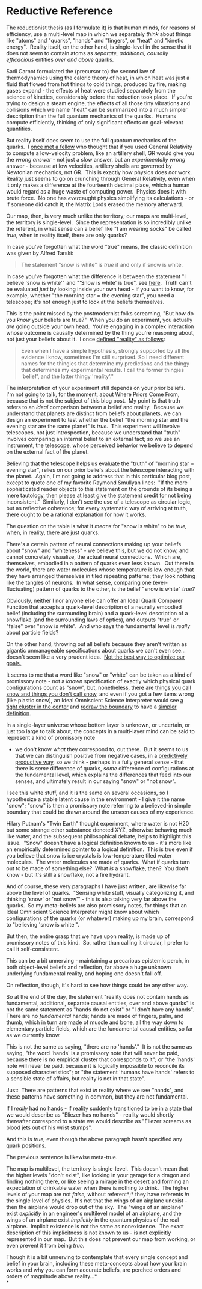 
# Reductive Reference

The reductionist thesis (as I formulate it) is that human minds,
for reasons of efficiency, use a multi-level map in which we
separately *think* about things like "atoms" and "quarks", "hands"
and "fingers", or "heat" and "kinetic energy".  Reality itself, on
the other hand, is single-level in the sense that it does not seem
to contain atoms as *separate, additional, causally efficacious*
entities *over and above* quarks.

Sadi Carnot formulated the (precursor to) the second law of
thermodynamics using the caloric theory of heat, in which heat was
just a fluid that flowed from hot things to cold things, produced
by fire, making gases expand - the effects of heat were studied
separately from the science of kinetics, considerably before the
reduction took place.  If you're trying to design a steam engine,
the effects of all those tiny vibrations and collisions which we
name "heat" can be summarized into a much simpler description than
the full quantum mechanics of the quarks.  Humans compute
efficiently, thinking of only significant effects on goal-relevant
quantities.

But reality itself does seem to use the full quantum mechanics of
the quarks.  I [once met a fellow](/lw/on/reductionism/) who
thought that if you used General Relativity to compute a
low-velocity problem, like an artillery shell, GR would give you
the *wrong answer* - not just a slow answer, but an
*experimentally wrong* answer - because at low velocities,
artillery shells are governed by Newtonian mechanics, not GR.  This
is exactly how physics does *not* work.  Reality just seems to go
on crunching through General Relativity, even when it only makes a
difference at the fourteenth decimal place, which a human would
regard as a huge waste of computing power.  Physics does it with
brute force.  No one has *ever*caught physics simplifying its
calculations - or if someone did catch it, the Matrix Lords erased
the memory afterward.

Our map, then, is very much unlike the territory; our maps are
multi-level, the territory is single-level.  Since the
representation is so incredibly unlike the referent, in what sense
can a belief like "I am wearing socks" be called *true,* when in
reality itself, there are only quarks?

In case you've forgotten what the word "true" means, the classic
definition was given by Alfred Tarski:

> The statement "snow is white" is *true* if and only if snow is
> white.





In case you've forgotten what the difference is between the
statement "I believe 'snow is white'" and "'Snow is white' is
true", see [here](/lw/om/qualitatively_confused/).  Truth can't be
evaluated *just* by looking inside your own head - if you want to
know, for example, whether "the morning star = the evening star",
you need a telescope; it's not enough just to look at the beliefs
themselves.

This is the point missed by the postmodernist folks screaming, "But
how do you *know* your beliefs are true?"  When you do an
experiment, you actually *are* going outside your own head.  You're
engaging in a complex interaction whose outcome is causally
determined by the thing you're reasoning about, not just your
beliefs about it.  I once
[defined "reality" as follows](http://yudkowsky.net/bayes/truth.html):

> Even when I have a simple hypothesis, strongly supported by all the
> evidence I know, sometimes I'm still surprised. So I need different
> names for the thingies that determine my predictions and the thingy
> that determines my experimental results. I call the former thingies
> 'belief', and the latter thingy 'reality'."

The interpretation of your experiment still depends on your prior
beliefs.  I'm not going to talk, for the moment, about Where Priors
Come From, because that is not the subject of this blog post.  My
point is that truth refers to an *ideal* comparison between a
belief and reality.  Because we understand that planets are
distinct from beliefs about planets, we can design an experiment to
test whether the belief "the morning star and the evening star are
the same planet" is *true.*  This experiment will involve
telescopes, not just introspection, because we understand that
"truth" involves comparing an internal belief to an external fact;
so we use an instrument, the telescope, whose perceived behavior we
believe to depend on the external fact of the planet.

Believing that the telescope helps us evaluate the "truth" of
"morning star = evening star", relies on our prior beliefs about
the telescope interacting with the planet.  Again, I'm not going to
address that in this particular blog post, except to quote one of
my favorite Raymond Smullyan lines:  "If the more sophisticated
reader objects to this statement on the grounds of its being a mere
tautology, then please at least give the statement credit for not
being inconsistent."  Similarly, I don't see the use of a telescope
as circular logic, but as reflective coherence; for every
systematic way of arriving at truth, there ought to be a rational
explanation for how it works.

The question on the table is what it *means* for "snow is white" to
be *true,* when, in reality, there are just quarks.

There's a certain pattern of neural connections making up your
beliefs about "snow" and "whiteness" - we believe this, but we do
not know, and cannot concretely visualize, the actual neural
connections.  Which are, themselves, embodied in a pattern of
quarks even less known.  Out there in the world, there are water
molecules whose temperature is low enough that they have arranged
themselves in tiled repeating patterns; they look nothing like the
tangles of neurons.  In what sense, comparing one
(ever-fluctuating) pattern of quarks to the other, is the belief
"snow is white" *true?*

Obviously, neither I nor anyone else can offer an Ideal Quark
Comparer Function that accepts a quark-level description of a
neurally embodied belief (including the surrounding brain) and a
quark-level description of a snowflake (and the surrounding laws of
optics), and outputs "true" or "false" over "snow is white".  And
who says the fundamental level is *really* about particle fields?

On the other hand, throwing out all beliefs because they aren't
written as gigantic unmanageable specifications about quarks we
can't even see... doesn't seem like a very prudent idea. 
[Not the best way to optimize our goals.](/lw/nb/something_to_protect/) 

It seems to me that a word like "snow" or "white" can be taken as a
kind of promissory note - not a *known* specification of exactly
which physical quark configurations count as "snow", but,
nonetheless, there are
[things you call snow and things you don't call snow](/lw/nh/extensions_and_intensions/),
and even if you got a few items wrong (like plastic snow), an Ideal
Omniscient Science Interpreter would see
[a tight cluster in the center](/lw/nl/the_cluster_structure_of_thingspace/)
and [redraw the boundary](/lw/o0/where_to_draw_the_boundary/) to
have a
[simpler definition](/lw/o3/superexponential_conceptspace_and_simple_words/).

In a single-layer universe whose bottom layer is unknown, or
uncertain, or just too large to talk about, the concepts in a
multi-layer mind can be said to represent a kind of promissory note
- we don't know *what* they correspond to, out there.  But it seems
to us that we can distinguish positive from negative cases, in a
[predictively productive way](/lw/o2/mutual_information_and_density_in_thingspace/),
so we think - perhaps in a fully general sense - that there is
*some* difference of quarks, *some* difference of configurations at
the fundamental level, which explains the differences that feed
into our senses, and ultimately result in our saying "snow" or "not
snow".

I see this white stuff, and it is the same on several occasions, so
I hypothesize a stable latent cause in the environment - I give it
the name "snow"; "snow" is then a promissory note referring to a
believed-in simple boundary that could be drawn around the unseen
causes of my experience.

Hilary Putnam's "Twin Earth" thought experiment, where water is not
H20 but some strange other substance denoted XYZ, otherwise
behaving much like water, and the subsequent philosophical debate,
helps to highlight this issue.  "Snow" doesn't have a logical
definition known to us - it's more like an empirically determined
pointer to a logical definition.  This is true even if you believe
that snow is ice crystals is low-temperature tiled water
molecules.  The water molecules are made of quarks.  What if quarks
turn out to be made of something else?  What *is* a snowflake,
then?  You don't know - but it's still a snowflake, not a fire
hydrant.

And of course, these very paragraphs I have just written, are
likewise far above the level of quarks.  "Sensing white stuff,
visually categorizing it, and thinking 'snow' or 'not snow'" - this
is also talking very far above the quarks.  So my meta-beliefs are
also promissory notes, for things that an Ideal Omniscient Science
Interpreter might know about which configurations of the quarks (or
whatever) making up my brain, correspond to "believing 'snow is
white'".

But then, the entire grasp that we have upon reality, is made up of
promissory notes of this kind.  So, rather than calling it
circular, I prefer to call it self-consistent.

This can be a bit unnerving - maintaining a precarious epistemic
perch, in both object-level beliefs and reflection, far above a
huge unknown underlying fundamental reality, and hoping one doesn't
fall off.

On reflection, though, it's hard to see how things could be any
other way.

So at the end of the day, the statement "reality does not contain
hands as fundamental, additional, separate causal entities, over
and above quarks" is not the same statement as "hands do not exist"
or "I don't have any hands".  There are no *fundamental* hands;
hands are made of fingers, palm, and thumb, which in turn are made
of muscle and bone, all the way down to elementary particle fields,
which are the fundamental causal entities, so far as we currently
know.

This is not the same as saying, "there are no 'hands'."  It is not
the same as saying, "the word 'hands' is a promissory note that
will never be paid, because there is no empirical cluster that
corresponds to it"; or "the 'hands' note will never be paid,
because it is logically impossible to reconcile its supposed
characteristics"; or "the statement 'humans have hands' refers to a
sensible state of affairs, but reality is not in that state".

Just:  There are patterns that exist *in* reality where we see
"hands", and these patterns have something in common, but they are
not fundamental.

If I *really* had no hands - if reality suddenly transitioned to be
in a state that we would describe as "Eliezer has no hands" -
reality would shortly thereafter correspond to a state we would
describe as "Eliezer screams as blood jets out of his wrist
stumps".

And this is *true,* even though the above paragraph hasn't
specified any quark positions.

The previous sentence is likewise meta-true.

The map is multilevel, the territory is single-level.  This doesn't
mean that the higher levels "don't exist", like looking in your
garage for a dragon and finding nothing there, or like seeing a
mirage in the desert and forming an expectation of drinkable water
when there is nothing to drink.  The higher levels of your map are
not *false,* without referent*;* they have referents *in* the
single level of physics.  It's not that the wings of an airplane
unexist - then the airplane would drop out of the sky.  The "wings
of an airplane" exist *explicitly* in an engineer's multilevel
model of an airplane, and the wings of an airplane exist
*implicitly* in the quantum physics of the real airplane.  Implicit
existence is not the same as nonexistence.  The exact description
of this implicitness is not known to us - is not explicitly
represented in our map.  But this does not prevent our map from
working, or even prevent it from being *true.*

Though it is a bit unnerving to contemplate that every single
concept and belief in your brain, including these meta-concepts
about how your brain works and why you can form accurate beliefs,
are perched orders and orders of magnitude above reality...*  
*
